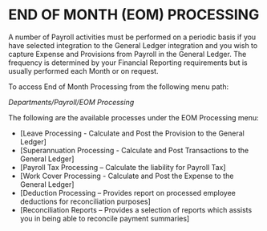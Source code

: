 # END OF MONTH (EOM) PROCESSING 

A number of Payroll activities must be performed on a periodic basis if you have selected integration to the General Ledger integration and you wish to capture Expense and Provisions from Payroll in the General Ledger.  The frequency is determined by your Financial Reporting requirements but is usually performed each Month or on request.

To access End of Month Processing from the following menu path:

*Departments/Payroll/EOM Processing*

The following are the available processes under the EOM Processing menu:
- [Leave Processing - Calculate and Post the Provision to the General Ledger]
- [Superannuation Processing - Calculate and Post Transactions to the General Ledger]
- [Payroll Tax Processing – Calculate the liability for Payroll Tax]
- [Work Cover Processing - Calculate and Post the Expense to the General Ledger]
- [Deduction Processing – Provides report on processed employee deductions for reconciliation purposes]
- [Reconciliation Reports – Provides a selection of reports which assists you in being able to reconcile payment summaries]  
